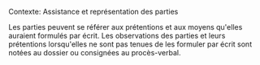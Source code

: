 Contexte: Assistance et représentation des parties

Les parties peuvent se référer aux prétentions et aux moyens qu'elles auraient formulés par écrit. Les observations des parties et leurs prétentions lorsqu'elles ne sont pas tenues de les formuler par écrit sont notées au dossier ou consignées au procès-verbal.